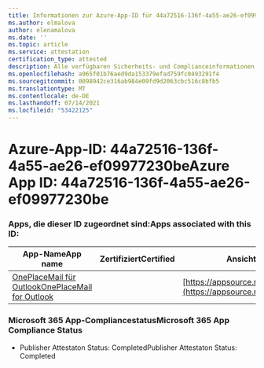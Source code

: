 ```yaml
---
title: Informationen zur Azure-App-ID für 44a72516-136f-4a55-ae26-ef09977230be
ms.author: elmalova
author: elenamalova
ms.date: ''
ms.topic: article
ms.service: attestation
certification_type: attested
description: Alle verfügbaren Sicherheits- und Complianceinformationen für 44a72516-136f-4a55-ae26-ef09977230be.
ms.openlocfilehash: a965f01b76aed9da153379efad759fc0493291f4
ms.sourcegitcommit: 0098942ce316ab984e09fd9d2063cbc516c8bfb5
ms.translationtype: MT
ms.contentlocale: de-DE
ms.lasthandoff: 07/14/2021
ms.locfileid: "53422125"
---
```

# <a name="azure-app-id-44a72516-136f-4a55-ae26-ef09977230be"></a><span data-ttu-id="c595a-103">Azure-App-ID: 44a72516-136f-4a55-ae26-ef09977230be</span><span class="sxs-lookup"><span data-stu-id="c595a-103">Azure App ID: 44a72516-136f-4a55-ae26-ef09977230be</span></span>


### <a name="apps-associated-with-this-id"></a><span data-ttu-id="c595a-104">Apps, die dieser ID zugeordnet sind:</span><span class="sxs-lookup"><span data-stu-id="c595a-104">Apps associated with this ID:</span></span>
| <span data-ttu-id="c595a-105">**App-Name**</span><span class="sxs-lookup"><span data-stu-id="c595a-105">**App name**</span></span> | <span data-ttu-id="c595a-106">**Zertifiziert**</span><span class="sxs-lookup"><span data-stu-id="c595a-106">**Certified**</span></span> | <span data-ttu-id="c595a-107">**Ansicht in AppSource**</span><span class="sxs-lookup"><span data-stu-id="c595a-107">**View in AppSource**</span></span> |
|-|-|-|
| [<span data-ttu-id="c595a-108">OnePlaceMail für Outlook</span><span class="sxs-lookup"><span data-stu-id="c595a-108">OnePlaceMail for Outlook</span></span>](https://docs.microsoft.com/en-us/microsoft-365-app-certification/forward/WA104380723) |  | [https://appsource.microsoft.com/product/office/WA104380723](https://appsource.microsoft.com/product/office/WA104380723) |

### <a name="microsoft-365-app-compliance-status"></a><span data-ttu-id="c595a-109">Microsoft 365 App-Compliancestatus</span><span class="sxs-lookup"><span data-stu-id="c595a-109">Microsoft 365 App Compliance Status</span></span>
- <span data-ttu-id="c595a-110">Publisher Attestaton Status: Completed</span><span class="sxs-lookup"><span data-stu-id="c595a-110">Publisher Attestaton Status: Completed</span></span>
